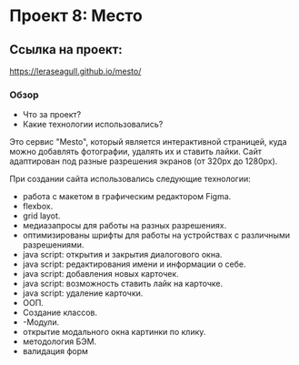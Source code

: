 # Проект 8: Место #

## Ссылка на проект: ##
https://leraseagull.github.io/mesto/
### Обзор

* Что за проект?
* Какие технологии использовались?

Это сервис "Mesto", который является интерактивной страницей, куда можно добавлять фотографии, удалять их и ставить лайки.
Сайт адаптирован под разные разрешения экранов (от 320px до 1280px).

При создании сайта использовались следующие технологии:
- работа с макетом в графическим редактором Figma.
- flexbox.
- grid layot.
- медиазапросы для работы на разных разрешениях.
- оптимизированы шрифты для работы на устройствах с различными разрешениями.
- java script: открытия и закрытия диалогового окна.
- java script: редактирования имени и информации о себе.
- java script: добавления новых карточек.
- java script: возможность ставить лайк на карточке.
- java script: удаление карточки.
- ООП.
- Создание классов.
- -Модули.
- открытие модального окна картинки по клику.
- методология БЭМ.
- валидация форм
